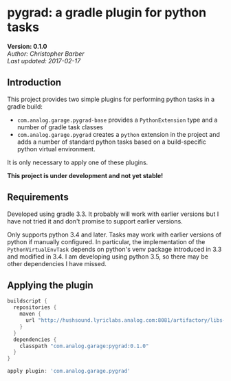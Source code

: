 # pygrad: a gradle plugin for python tasks
**Version: 0.1.0**  
*Author: Christopher Barber*  
*Last updated: 2017-02-17*

## Introduction

This project provides two simple plugins for performing python tasks in a gradle build:

* `com.analog.garage.pygrad-base` provides a `PythonExtension` type and a number of gradle task classes
* `com.analog.garage.pygrad` creates a `python` extension in the project and adds a number of standard python tasks based on a build-specific python virtual environment.

It is only necessary to apply one of these plugins.

**This project is under development and not yet stable!**

## Requirements

Developed using gradle 3.3. It probably will work with earlier versions but I have not tried it and don't promise to support earlier versions.

Only supports python 3.4 and later. Tasks may work with earlier versions of python if manually configured. In particular, the implementation of the `PythonVirtualEnvTask` depends on python's venv package introduced in 3.3 and modified in 3.4. I am developing using python 3.5, so there may be other dependencies I have missed.

## Applying the plugin

~~~groovy
buildscript {
  repositories {
    maven { 
      url "http://hushsound.lyriclabs.analog.com:8081/artifactory/libs-release-local"
    }
  }
  dependencies {
    classpath "com.analog.garage:pygrad:0.1.0"
  }    
}

apply plugin: 'com.analog.garage.pygrad'
~~~  




